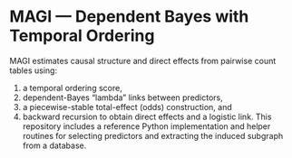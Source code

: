 # MAGI — Dependent Bayes with Temporal Ordering
MAGI estimates causal structure and direct effects from pairwise count tables using:
1. a temporal ordering score,
2. dependent-Bayes “lambda” links between predictors,
3. a piecewise-stable total-effect (odds) construction, and
4. backward recursion to obtain direct effects and a logistic link.
This repository includes a reference Python implementation and helper routines for selecting predictors and extracting the induced subgraph from a database.
